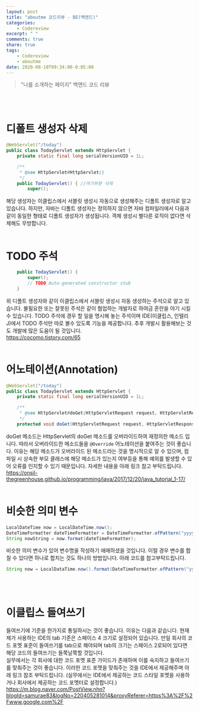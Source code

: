 ```yaml
---
layout: post
title: "aboutme 코드리뷰 - BE(백엔드)"
categories:
    - Codereview
excerpt: " "
comments: true
share: true
tags:
    - Codereview
    - aboutme
date: 2020-08-18T09:34:00-0:05:00
---
```


> "나를 소개하는 페이지" 백엔드 코드 리뷰

<br><br>

# 디폴트 생성자 삭제

```java
@WebServlet("/today")
public class TodayServlet extends HttpServlet {
	private static final long serialVersionUID = 1L;

    /**
     * @see HttpServlet#HttpServlet()
     */
    public TodayServlet() { //여기부분 삭제
        super();
```

해당 생성자는 이클립스에서 서블릿 생성시 자동으로 생성해주는 디폴트 생성자로 알고 있습니다. 하지만, 자바는 디폴트 생성자는 정의하지 않으면 자바 컴파일러에서 다음과 같이 동일한 형태로 디폴트 생성자가 생성됩니다. 객체 생성시 별다른 로직이 없다면 삭제해도 무방합니다.<br><br>

# TODO 주석

```java
    public TodayServlet() {
        super();
        // TODO Auto-generated constructor stub
    }
```

위 디폴트 생성자와 같이 이클립스에서 서블릿 생성시 자동 생성하는 주석으로 알고 있습니다. 불필요한 또는 잘못된 주석은 같이 협업하는 개발자로 하여금 혼란을 야기 시킬 수 있습니다. TODO 주석에 경우 할 일을 명시해 놓는 주석이며 IDE(이클립스, 인텔리J)에서 TODO 주석만 따로 볼수 있도록 기능을 제공합니다. 추후 개발시 활용해보는 것도 개발에 많은 도움이 될 것입니다.<br> <https://cocomo.tistory.com/65> <br><br>

# 어노테이션(Annotation)

```java
@WebServlet("/today")
public class TodayServlet extends HttpServlet {
	private static final long serialVersionUID = 1L;

	/**
	 * @see HttpServlet#doGet(HttpServletRequest request, HttpServletResponse response)
	 */
	protected void doGet(HttpServletRequest request, HttpServletResponse response) throws ServletException, IOException {
```

doGet 메소드는 HttpServlet의 doGet 메소드를 오버라이드하여 재정의한 메소드 입니다. 따라서 오버라이드한 메소드들을 `@Override` 어노테이션을 붙여주는 것이 좋습니다. 이유는 해당 메소드가 오버라이드 된 메소드라는 것을 명시적으로 알 수 있으며, 컴파일 시 상속한 부모 클래스에 해당 메소드가 있는지 여부등을 통해 예외를 발생할 수 있어 오류를 인지할 수 있기 때문입니다. 자세한 내용을 아래 링크 참고 부탁드립니다.<br> 
<https://onsil-thegreenhouse.github.io/programming/java/2017/12/20/java_tutorial_1-17/><br><br>

# 비슷한 의미 변수

```java
LocalDateTime now = LocalDateTime.now();
DateTimeFormatter dateTimeFormatter = DateTimeFormatter.ofPattern("yyyy/MM/dd hh:mm");
String nowString = now.format(dateTimeFormatter);
```

비슷한 의미 변수가 있어 변수명을 작성하기 애매하셨을 것입니다. 이럴 경우 변수를 합칠 수 있다면 하나로 합치는 것도 하나의 방법입니다. 아래 코드를 참고부탁드립니다.<br>

```java
String now = LocalDataTime.now().format(DateTimeFormatter.ofPattern("yyyy/MM/dd hh:mm"));
```

<br><br>

# 이클립스 들여쓰기

들여쓰기에 기준을 한가지로 통일하시는 것이 좋습니다. 이유는 다음과 같습니다. 현재 제가 사용하는 IDE의 tab 기준은 스페이스 4 크기로 설정되어 있습니다. 만일 회사의 코드 포멧 표준이 들여쓰기를 tab으로 해야되며 tab의 크기는 스페이스 2로되어 있다면 해당 코드의 들여쓰기는 들쭉날쭉할 것입니다.<br> 실무에서는 각 회사에 대한 코드 포멧 표준 가이드가 존재하며 이를 숙지하고 들여쓰기를 맞춰주는 것이 좋습니다. 이러한 코드 포멧을 맞춰주는 것을 IDE에서 제공해주며 아래 링크 참조 부탁드립니다. (실무에서는 IDE에서 제공하는 코드 스타일 포멧을 사용하거나 회사에서 제공하는 코드 포멧터로 설정합니다.)<br>
 <https://m.blog.naver.com/PostView.nhn?blogId=samurae83&logNo=220405281014&proxyReferer=https%3A%2F%2Fwww.google.com%2F>
